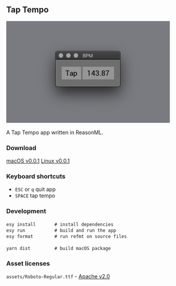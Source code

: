 ## Tap Tempo

![Tap tempo screenshot][0]

A Tap Tempo app written in ReasonML.


### Download
[macOS v0.0.1][1]
[Linux v0.0.1][2]


### Keyboard shortcuts
  - `ESC` or `q` quit app
  - `SPACE` tap tempo


### Development

```
esy install       # install dependencies
esy run           # build and run the app
esy format        # run refmt on source files

yarn dist         # build macOS package
```


### Asset licenses
`assets/Roboto-Regular.ttf` - [Apache v2.0][3]


[0]: ./assets/screenshot.png
[1]: https://github.com/rudolfs/tap-bpm/releases/download/v0.0.1/TapBPM.dmg
[2]: https://github.com/rudolfs/tap-bpm/releases/download/v0.0.1/TapBPM-x86_64.AppImage
[3]: https://www.fontsquirrel.com/license/roboto
